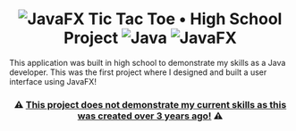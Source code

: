 <h1 align="center">
  <img src="https://img.shields.io/badge/Outdated%20-%23ED2542.svg?style=flat" alt="JavaFX" />
  Tic Tac Toe • High School Project
  <img src="https://img.shields.io/badge/java-%23007396.svg?style=for-the-badge&logo=java&logoColor=%23FF0000" alt="Java" />
  <img src="https://img.shields.io/badge/javaFX-%23DC6700.svg?style=for-the-badge" alt="JavaFX" />
</h1>
<p>
  This application was built in high school to demonstrate my skills as a Java developer. This was the first project where I designed and built a user interface using JavaFX!
</p>

<h3 align="center">⚠️ <ins>This project does not demonstrate my current skills as this was created over 3 years ago!</ins> ⚠️</h3>
